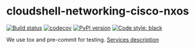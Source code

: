 # cloudshell-networking-cisco-nxos

[![Build status](https://github.com/QualiSystems/cloudshell-networking-cisco-nxos/workflows/CI/badge.svg?branch=master)](https://github.com/QualiSystems/cloudshell-networking-cisco-nxos/actions?query=branch%3Amaster)
[![codecov](https://codecov.io/gh/QualiSystems/cloudshell-networking-cisco-nxos/branch/master/graph/badge.svg)](https://codecov.io/gh/QualiSystems/cloudshell-networking-cisco-nxos)
[![PyPI version](https://shields.io/pypi/v/cloudshell-networking-cisco-nxos)](https://pypi.org/project/cloudshell-networking-cisco-nxos/)
[![Code style: black](https://img.shields.io/badge/code%20style-black-000000.svg)](https://github.com/python/black)

We use tox and pre-commit for testing. [Services description](https://github.com/QualiSystems/cloudshell-package-repo-template#description-of-services)

